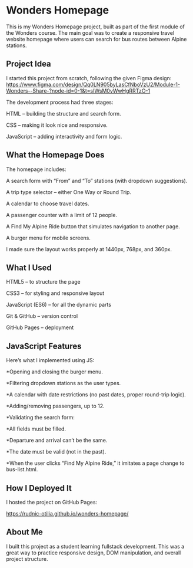 # Wonders Homepage

This is my Wonders Homepage project, built as part of the first module of the Wonders course.
The main goal was to create a responsive travel website homepage where users can search for bus routes between Alpine stations.

## Project Idea

I started this project from scratch, following the given Figma design:
https://www.figma.com/design/Qq0LN905byLasCfNboVzU2/Module-1-Wonders--Share-?node-id=0-1&t=sIWsM0vWwHgRRTzO-1

The development process had three stages:

HTML – building the structure and search form.

CSS – making it look nice and responsive.

JavaScript – adding interactivity and form logic.

## What the Homepage Does

The homepage includes:

A search form with “From” and “To” stations (with dropdown suggestions).

A trip type selector – either One Way or Round Trip.

A calendar to choose travel dates.

A passenger counter with a limit of 12 people.

A Find My Alpine Ride button that simulates navigation to another page.

A burger menu for mobile screens.

I made sure the layout works properly at 1440px, 768px, and 360px.

## What I Used

HTML5 – to structure the page

CSS3 – for styling and responsive layout

JavaScript (ES6) – for all the dynamic parts

Git & GitHub – version control

GitHub Pages – deployment

## JavaScript Features

Here’s what I implemented using JS:

*Opening and closing the burger menu.

*Filtering dropdown stations as the user types.

*A calendar with date restrictions (no past dates, proper round-trip logic).

*Adding/removing passengers, up to 12.

*Validating the search form:

*All fields must be filled.

*Departure and arrival can’t be the same.

*The date must be valid (not in the past).

*When the user clicks “Find My Alpine Ride,” it imitates a page change to bus-list.html.


## How I Deployed It

I hosted the project on GitHub Pages:

https://rudnic-otilia.github.io/wonders-homepage/

## About Me

I built this project as a student learning fullstack development.
This was a great way to practice responsive design, DOM manipulation, and overall project structure.
